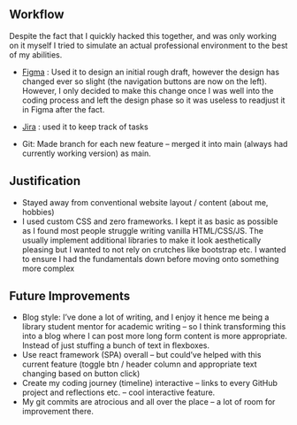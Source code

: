 ## Workflow
Despite the fact that I quickly hacked this together, and was only working on it myself I tried to simulate an actual professional environment to the best of my abilities.

* [Figma](https://github.com/internetslave/personal-website/assets/80433265/69e7ee58-6455-48ce-b67f-1dec226cf428)
: Used it to design an initial rough draft, however the design has changed ever so slight (the navigation buttons are now on the left). However, I only decided to make this change once I was well into the coding process and left the design phase so it was useless to readjust it in Figma after the fact.

* [Jira](https://github.com/internetslave/personal-website/assets/80433265/37d23dcf-3510-4727-8f94-bddea6d54f5c) : used it to keep track of tasks
* Git: Made branch for each new feature – merged it into main (always had currently working version) as main. 



## Justification
* Stayed away from conventional website layout / content (about me, hobbies)  
* I used custom CSS and zero frameworks. I kept it as basic as possible as I found most people struggle writing vanilla HTML/CSS/JS. The usually implement additional libraries to make it look aesthetically pleasing but I wanted to not rely on crutches like bootstrap etc. I wanted to ensure I had the fundamentals down before moving onto something more complex


## Future Improvements
* Blog style: I’ve done a lot of writing, and I enjoy it hence me being a library student mentor for academic writing – so I think transforming this into a blog where I can post more long form content is more appropriate. Instead of just stuffing a bunch of text in flexboxes.  
* Use react framework (SPA) overall – but could’ve helped with this current feature (toggle btn / header column and appropriate text changing based on button click) 
* Create my coding journey (timeline) interactive – links to every GitHub project and reflections etc. – cool interactive feature.  
* My git commits are atrocious and all over the place – a lot of room for improvement there.  



